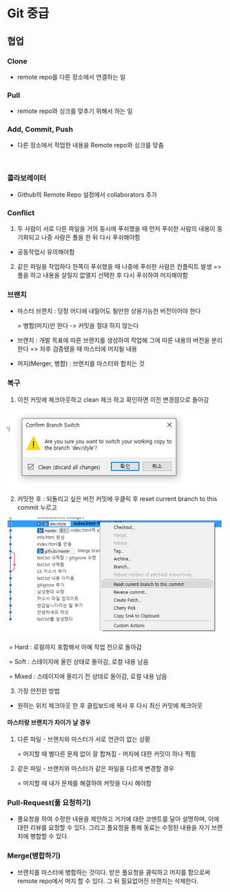 # Git 중급

## ﻿협업

### **Clone**

- remote repo를 다른 장소에서 연결하는 일

### **Pull**

- remote repo와 싱크를 맞추기 위해서 하는 일

### **Add, Commit, Push**

- 다른 장소에서 작업한 내용을 Remote repo와 싱크를 맞춤

﻿﻿

### **콜라보레이터**

- Github의 Remote Repo 설정에서 collaborators 추가

### **Conflict**

1. 두 사람이 서로 다른 파일을 거의 동시에 푸쉬했을 때 먼저 푸쉬한 사람의 내용이 동기화되고 나중 사람은 풀을 한 뒤 다시 푸쉬해야함

- 공동작업시 유의해야함

2. 같은 파일을 작업하다 한쪽이 푸쉬했을 때 나중에 푸쉬한 사람은 컨플릭트 발생 => 풀을 하고 내용을 살릴지 없앨지 선택한 후 다시 푸쉬하여 머지해야함



### **브랜치**

- 마스터 브랜치 : 당장 어디에 내밀어도 될만한 상용가능한 버전이어야 한다

  = 병합(머지)만 한다 -> 커밋을 절대 하지 않는다

- 브랜치 : 개발 목표에 따른 브랜치를 생성하여 작업해 그에 따른 내용의 버전을 분리한다 => 차후 검증됐을 때 마스터에 머지될 내용

- 머지(Merger, 병합) : 브랜치를 마스터와 합치는 것



### **복구**

1. 이전 커밋에 체크아웃하고 clean 체크 하고 확인하면 이전 변경점으로 돌아감

![image.png](02_git중급.assets/image.png)

2. 커밋한 후 : 되돌리고 싶은 버전 커밋에 우클릭 후 reset current branch to this commit 누르고

![image-20191217164133074](02_git중급.assets/image-20191217164133074.png)

​	= Hard : 로컬까지 포함해서 아예 작업 전으로 돌아감

​	= Soft : 스테이지에 올린 상태로 돌아감, 로컬 내용 남음

​	= Mixed : 스테이지에 올리기 전 상태로 돌아감, 로컬 내용 남음

3. 가장 안전한 방법

- 원하는 위치 체크아웃 한 후 클립보드에 복사 후 다시 최신 커밋에 체크아웃



#### **마스터랑 브랜치가 차이가 날 경우**

1. 다른 파일 - 브랜치와 마스터가 서로 연관이 없는 상황

   = 머지할 때 별다른 문제 없이 잘 합쳐짐 - 머지에 대한 커밋이 하나 찍힘

2. 같은 파일 - 브랜치와 마스터가 같은 파일을 다르게 변경할 경우

   = 머지할 때 내가 문제를 해결하여 커밋을 다시 해야함



### **Pull-Request(풀 요청하기)**

- 풀요청을 하여 수정한 내용을 제안하고 거기에 대한 코멘트를 달아 설명하며, 이에 대한 리뷰를 요청할 수 있다. 그리고 풀요청을 통해 동료는 수정된 내용을 자기 브랜치에 병합할 수 있다.



### **Merge(병합하기)**

- 브랜치를 마스터에 병합하는 것이다. 받은 풀요청을 클릭하고 머지를 함으로써 remote repo에서 머지 할 수 있다. 그 뒤 필요없어진 브랜치는 삭제한다.

﻿